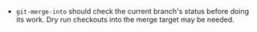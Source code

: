 -   `git-merge-into` should check the current branch's status before
    doing its work.  Dry run checkouts into the merge target may be
    needed.
